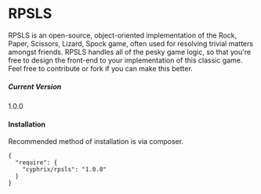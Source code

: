 # RPSLS

RPSLS is an open-source, object-oriented implementation of the Rock, Paper, Scissors, Lizard, Spock game, often used for resolving trivial matters amongst friends. RPSLS handles all of the pesky game logic, so that you're free to design the front-end to your implementation of this classic game. Feel free to contribute or fork if you can make this better.
##### Current Version
1.0.0

#### Installation

Recommended method of installation is via composer.

```
{
  "require": {
    "cyphrix/rpsls": "1.0.0"
  }
}
```